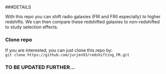 ###DETAILS

With this repo you can shift radio galaxies (FRI and FRII especially) to higher redshifts.
We can then compare these redshifted galaxies to non-redshifted to study selection effects.

### Clone repo
If you are interested, you can just clone this repo by:\
```git clone https://github.com/jurjen93/redshifting_FR.git```

### TO BE UPDATED FURTHER...